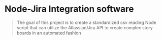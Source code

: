 # Node-Jira Integration software
> The goal of this project is to create a standardized csv reading Node script that can utilize the Atlassian/Jira API to create complex story boards in an automated fashion